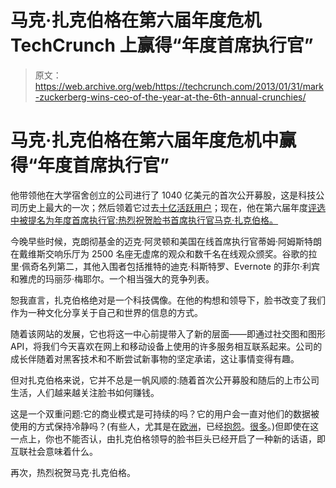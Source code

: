 # 马克·扎克伯格在第六届年度危机 TechCrunch 上赢得“年度首席执行官”

> 原文：<https://web.archive.org/web/https://techcrunch.com/2013/01/31/mark-zuckerberg-wins-ceo-of-the-year-at-the-6th-annual-crunchies/>

# 马克·扎克伯格在第六届年度危机中赢得“年度首席执行官”

他带领他在大学宿舍创立的公司进行了 1040 亿美元的首次公开募股，这是科技公司历史上最大的一次；然后领着它过去[十亿活跃用户](https://web.archive.org/web/20230130231314/https://techcrunch.com/2012/10/04/facebook-tops-1-billion-monthly-users-ceo-mark-zuckerberg-shares-a-personal-note/)；现在，他在第六届年度[评选中被提名为年度首席执行官:热烈祝贺脸书首席执行官马克·扎克伯格。](https://web.archive.org/web/20230130231314/https://techcrunch.com/events/crunchies-2012/)

今晚早些时候，克朗彻基金的迈克·阿灵顿和美国在线首席执行官蒂姆·阿姆斯特朗在戴维斯交响乐厅为 2500 名座无虚席的观众和数千名在线观众颁奖。谷歌的拉里·佩奇名列第二，其他入围者包括推特的迪克·科斯特罗、Evernote 的菲尔·利宾和雅虎的玛丽莎·梅耶尔。一个相当强大的竞争列表。

恕我直言，扎克伯格绝对是一个科技偶像。在他的构想和领导下，脸书改变了我们作为一种文化分享关于自己和世界的信息的方式。

随着该网站的发展，它也将这一中心前提带入了新的层面——即通过社交图和图形 API，将我们今天喜欢在网上和移动设备上使用的许多服务相互联系起来。公司的成长伴随着对黑客技术和不断尝试新事物的坚定承诺，这让事情变得有趣。

但对扎克伯格来说，它并不总是一帆风顺的:随着首次公开募股和随后的上市公司生活，人们越来越关注脸书如何赚钱。

这是一个双重问题:它的商业模式是可持续的吗？它的用户会一直对他们的数据被使用的方式保持冷静吗？(有些人，尤其是在[欧洲](https://web.archive.org/web/20230130231314/https://techcrunch.com/2012/09/21/facebook-turns-off-facial-recognition-in-the-eu-gets-the-all-clear-from-irelands-data-protection-commissioner-on-its-review/)，已经[抱怨](https://web.archive.org/web/20230130231314/https://techcrunch.com/2012/11/09/facebook-lobbying-europe-on-unreasonable-and-unrealistic-privacy-law-reform-but-ec-commissioner-doesnt-sound-like-shes-for-turning/)。[很多](https://web.archive.org/web/20230130231314/https://techcrunch.com/2012/05/18/european-activists-force-facebooks-new-privacy-changes-to-a-worldwide-vote/)。)但即使在这一点上，你也不能否认，由扎克伯格领导的脸书巨头已经开启了一种新的话语，即互联社会意味着什么。

再次，热烈祝贺马克·扎克伯格。